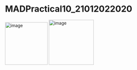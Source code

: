 # MADPractical10_21012022020
<img width="140" alt="image" src="https://user-images.githubusercontent.com/111744884/202255043-3adf27bb-9388-4bc2-9f35-3c0012cbb18b.png">
<img width="148" alt="image" src="https://user-images.githubusercontent.com/111744884/202255170-10173a50-2092-41ee-af15-843c332de1ae.png">


